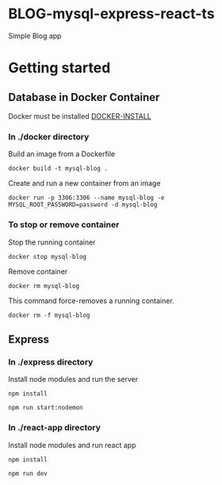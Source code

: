 # BLOG-mysql-express-react-ts

Simple Blog app

# Getting started

## Database in Docker Container

Docker must be installed [DOCKER-INSTALL](https://docs.docker.com/engine/install/)

### In ./docker directory

Build an image from a Dockerfile
```
docker build -t mysql-blog .
```
Create and run a new container from an image
```
docker run -p 3306:3306 --name mysql-blog -e MYSQL_ROOT_PASSWORD=password -d mysql-blog
```
### To stop or remove container
Stop the running container
```
docker stop mysql-blog
```
Remove container
```
docker rm mysql-blog
```
This command force-removes a running container.
```
docker rm -f mysql-blog
```

## Express

### In ./express directory

Install node modules and run the server
```
npm install
```
```
npm run start:nodemon
```

### In ./react-app directory

Install node modules and run react app
```
npm install
```
```
npm run dev
```

